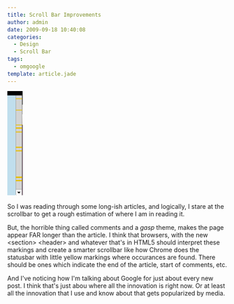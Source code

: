 ```yaml
---
title: Scroll Bar Improvements
author: admin
date: 2009-09-18 10:40:08
categories:
  - Design
  - Scroll Bar
tags: 
  - omgoogle
template: article.jade
---
```


[![](Screenshot.png "Screenshot")](Screenshot.png)

So I was reading through some long-ish articles, and logically, I stare at the scrollbar to get a rough estimation of where I am in reading it.

But, the horrible thing called comments and a *gasp* theme, makes the page appear FAR longer than the article. I think that browsers, with the new &lt;section&gt; &lt;header&gt; and whatever that's in HTML5 should interpret these markings and create a smarter scrollbar like how Chrome does the statusbar with little yellow markings where occurances are found. There should be ones which indicate the end of the article, start of comments, etc.

And I've noticing how I'm talking about Google for just about every new post. I think that's just abou where all the innovation is right now. Or at least all the innovation that I use and know about that gets popularized by media.
